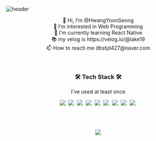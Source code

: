 ![header](https://capsule-render.vercel.app/api?type=waving&color=gradient&customColorList=30&height=300&section=header&text=Hello%20World!&fontSize=80&desc=Welcom%20to%20my%20github%20😊&descAlignY=90)


<p align="center">
👋 Hi, I’m @HwangYoonSeong<br/>
👀 I’m interested in Web Programming<br/>
🌱 I’m currently learning React Native<br/>
📚 my velog is https://velog.io/@lake19<br/>
📫 How to reach me dbstjd427@naver.com
</p>

<br/>

<h3 align="center">🛠 Tech Stack 🛠 </h3>
<p align="center"> I've used at least once </p>

<p align="center">
  <img src="https://img.shields.io/badge/HTML5-E34F26?style=flat-square&logo=HTML5&logoColor=white"/>&nbsp;
  <img src="https://img.shields.io/badge/JavaScript-F7DF1E?style=flat-square&logo=JavaScript&logoColor=black"/>&nbsp;
  <img src="https://img.shields.io/badge/CSS-1572B6?style=flat-square&logo=CSS3&logoColor=white"/>&nbsp;
    <img src="https://img.shields.io/badge/TypeScript-3178C6?style=flat-square&logo=TypeScript&logoColor=white"/>&nbsp;
  <img src="https://img.shields.io/badge/React-61DAFB?style=flat-square&logo=React&logoColor=black"/>&nbsp;
    <img src="https://img.shields.io/badge/React Query-FF4154?style=flat-square&logo=React Query&logoColor=white"/>&nbsp;
  <img src="https://img.shields.io/badge/Next-black?style=flat-square&logo=Next.js&logoColor=white"/>&nbsp;
<img src="https://img.shields.io/badge/Vue-4FC08D?style=flat-square&logo=Vue.js&logoColor=white"/>&nbsp;
<img src="https://img.shields.io/badge/styled-components-DB7093?style=flat-square&logo=styled-components&logoColor=white"/>&nbsp;


</p>


<br/>
<br/>

<p align="center">
<a href="https://github.com/HwangYoonSeong/github-readme-stats" >
  <img  src="https://github-readme-stats.vercel.app/api?username=HwangYoonSeong&theme=algolia&show_icons=true" />
</a>
</p>


<!---
HwangYoonSeong/HwangYoonSeong is a ✨ special ✨ repository because its `README.md` (this file) appears on your GitHub profile.
You can click the Preview link to take a look at your changes.
--->
